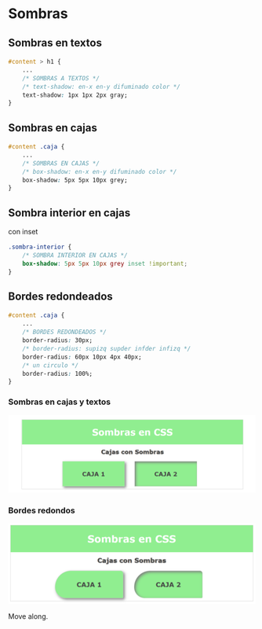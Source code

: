 # Sombras
## Sombras en textos
```CSS
#content > h1 {
    ...
    /* SOMBRAS A TEXTOS */
    /* text-shadow: en-x en-y difuminado color */
    text-shadow: 1px 1px 2px gray;
}
```
## Sombras en cajas
```CSS
#content .caja {
    ...
    /* SOMBRAS EN CAJAS */
    /* box-shadow: en-x en-y difuminado color */
    box-shadow: 5px 5px 10px grey;
}
```
## Sombra interior en cajas
con inset
```CSS
.sombra-interior {
    /* SOMBRA INTERIOR EN CAJAS */
    box-shadow: 5px 5px 10px grey inset !important;
}
```
## Bordes redondeados
```CSS
#content .caja {
    ...
    /* BORDES REDONDEADOS */
    border-radius: 30px;
    /* border-radius: supizq supder infder infizq */
    border-radius: 60px 10px 4px 40px;
    /* un circulo */
    border-radius: 100%;
}
```
### Sombras en cajas y textos
![Drag Racing](./sombras.png "sombras")


### Bordes redondos
![Drag Racing](./bordes-redondeados.png "Bordes redondeados")

Move along.